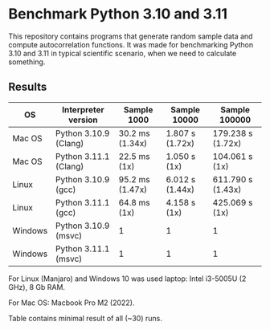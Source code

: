 # Benchmark Python 3.10 and 3.11

This repository contains programs that generate random sample data and compute autocorrelation functions. It was made for benchmarking Python 3.10 and 3.11 in typical scientific scenario, when we need to calculate something.

## Results

| OS      | Interpreter version   | Sample 1000      | Sample 10000     | Sample 100000      |
| ------- | --------------------- | ---------------- | ---------------- | ------------------ |
| Mac OS  | Python 3.10.9 (Clang) | 30.2 ms  (1.34x) | 1.807 s  (1.72x) | 179.238 s  (1.72x) |
| Mac OS  | Python 3.11.1 (Clang) | 22.5 ms  (1x)    | 1.050 s  (1x)    | 104.061 s  (1x)    |
| Linux   | Python 3.10.9 (gcc)   | 95.2 ms  (1.47x) | 6.012 s  (1.44x) | 611.790 s  (1.43x) |
| Linux   | Python 3.11.1 (gcc)   | 64.8 ms  (1x)    | 4.158 s  (1x)    | 425.069 s  (1x)    |
| Windows | Python 3.10.9 (msvc)  | 1                | 1                | 1                  |
| Windows | Python 3.11.1 (msvc)  | 1                | 1                | 1                  |

For Linux (Manjaro) and Windows 10 was used laptop: Intel i3-5005U (2 GHz), 8 Gb RAM.

For Mac OS: Macbook Pro M2 (2022).

Table contains minimal result of all (~30) runs.
